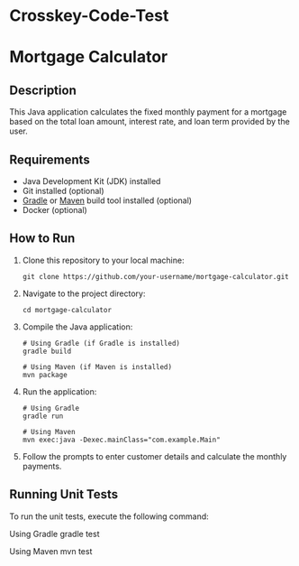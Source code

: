 # Crosskey-Code-Test

# Mortgage Calculator

## Description
This Java application calculates the fixed monthly payment for a mortgage based on the total loan amount, interest rate, and loan term provided by the user. 

## Requirements
- Java Development Kit (JDK) installed
- Git installed (optional)
- [Gradle](https://gradle.org/) or [Maven](https://maven.apache.org/) build tool installed (optional)
- Docker (optional)

## How to Run
1. Clone this repository to your local machine:
    ```
    git clone https://github.com/your-username/mortgage-calculator.git
    ```
2. Navigate to the project directory:
    ```
    cd mortgage-calculator
    ```
3. Compile the Java application:
    ```
    # Using Gradle (if Gradle is installed)
    gradle build

    # Using Maven (if Maven is installed)
    mvn package
    ```
4. Run the application:
    ```
    # Using Gradle
    gradle run

    # Using Maven
    mvn exec:java -Dexec.mainClass="com.example.Main"
    ```
5. Follow the prompts to enter customer details and calculate the monthly payments.

## Running Unit Tests
To run the unit tests, execute the following command:

Using Gradle
gradle test

Using Maven
mvn test
